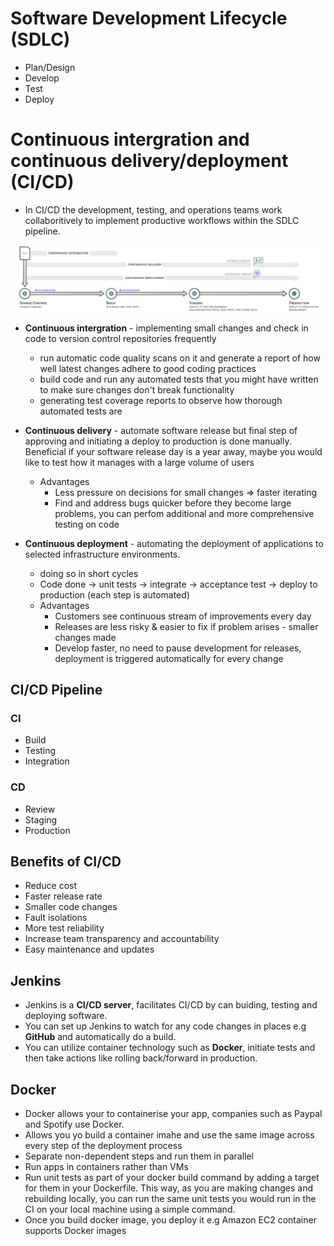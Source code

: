 # Software Development Lifecycle (SDLC)
- Plan/Design
- Develop
- Test
- Deploy


# Continuous intergration and continuous delivery/deployment (CI/CD)
- In CI/CD the development, testing, and operations teams work collaboritively to implement productive workflows within the SDLC pipeline. 

![](images/CICD.png)

- **Continuous intergration** - implementing small changes and check in code to version control repositories frequently
	- run automatic code quality scans on it and generate a report of how well latest changes adhere to good coding practices
	- build code and run any automated tests that you might have written to make sure changes don't break functionality
	- generating test coverage reports to observe how thorough automated tests are


- **Continuous delivery** - automate software release but final step of approving and initiating a deploy to production is done manually. Beneficial if your software release day is a year away, maybe you would like to test how it manages with a large volume of users
    - Advantages
        - Less pressure on decisions for small changes => faster iterating
        - Find and address bugs quicker before they become large problems, you can perfom additional and more comprehensive testing on code
- **Continuous deployment** - automating the deployment of applications to selected infrastructure environments. 
    - doing so in short cycles
    - Code done -> unit tests -> integrate -> acceptance test -> deploy to production (each step is automated)
    - Advantages
        - Customers see continuous stream of improvements every day
        - Releases are less risky & easier to fix if problem arises - smaller changes made
        - Develop faster, no need to pause development for releases, deployment is triggered automatically for every change

## CI/CD Pipeline
### CI
- Build 
- Testing
- Integration
### CD
- Review
- Staging 
- Production

## Benefits of CI/CD
- Reduce cost
- Faster release rate
- Smaller code changes
- Fault isolations
- More test reliability
- Increase team transparency and accountability
- Easy maintenance and updates

## Jenkins
- Jenkins is a **CI/CD server**, facilitates CI/CD by can buiding, testing and deploying software.
- You can set up Jenkins to watch for any code changes in places e.g **GitHub** and automatically do a build.
- You can utilize container technology such as **Docker**, initiate tests and then take actions like rolling back/forward in production.

## Docker
- Docker allows your to containerise your app, companies such as Paypal and Spotify use Docker.
- Allows you yo build a container imahe and use the same image across every step of the deployment process
- Separate non-dependent steps and run them in parallel
- Run apps in containers rather than VMs
- Run unit tests as part of your docker build command by adding a target for them in your Dockerfile. This way, as you are making changes and rebuilding locally, you can run the same unit tests you would run in the CI on your local machine using a simple command.
- Once you build docker image, you deploy it e.g Amazon EC2 container supports Docker images